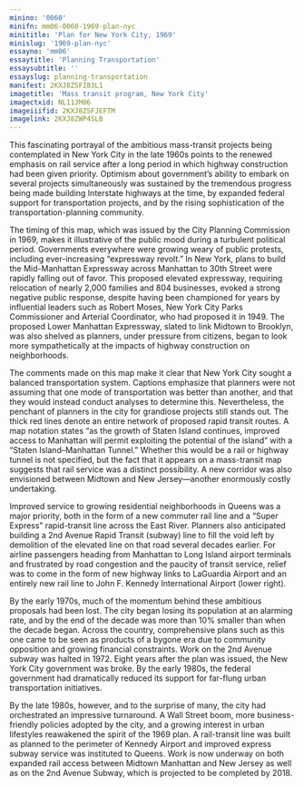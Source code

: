 ```yaml
---
minino: '0060'
minifn: mm06-0060-1969-plan-nyc
minititle: 'Plan for New York City, 1969'
minislug: '1969-plan-nyc'
essayno: 'mm06'
essaytitle: 'Planning Transportation'
essaysubtitle: ''
essayslug: planning-transportation
manifest: 2KXJ8ZSFI83L1
imagetitle: 'Mass transit program, New York City'
imagectxid: NL11JM06
imageiiifid: 2KXJ8ZSFJEFTM
imagelink: 2KXJ8ZWP4SLB
---
```

This fascinating portrayal of the ambitious mass-transit projects being contemplated in New York City in the late 1960s points to the renewed emphasis on rail service after a long period in which highway construction had been given priority. Optimism about government’s ability to embark on several projects simultaneously was sustained by the tremendous progress being made building Interstate highways at the time, by expanded federal support for transportation projects, and by the rising sophistication of the transportation-planning community. 

The timing of this map, which was issued by the City Planning Commission in 1969, makes it illustrative of the public mood during a turbulent political period. Governments everywhere were growing weary of public protests, including ever-increasing “expressway revolt.” In New York, plans to build the Mid-Manhattan Expressway across Manhattan to 30th Street were rapidly falling out of favor. This proposed elevated expressway, requiring relocation of nearly 2,000 families and 804 businesses, evoked a strong negative public response, despite having been championed for years by influential leaders such as Robert Moses, New York City Parks Commissioner and Arterial Coordinator, who had proposed it in 1949. The proposed Lower Manhattan Expressway, slated to link Midtown to Brooklyn, was also shelved as planners, under pressure from citizens, began to look more sympathetically at the impacts of highway construction on neighborhoods. 

The comments made on this map make it clear that New York City sought a balanced transportation system. Captions emphasize that planners were not assuming that one mode of transportation was better than another, and that they would instead conduct analyses to determine this. Nevertheless, the penchant of planners in the city for grandiose projects still stands out. The thick red lines denote an entire network of proposed rapid transit routes. A map notation states “as the growth of Staten Island continues, improved access to Manhattan will permit exploiting the potential of the island” with a “Staten Island–Manhattan Tunnel.” Whether this would be a rail or highway tunnel is not specified, but the fact that it appears on a mass-transit map suggests that rail service was a distinct possibility. A new corridor was also envisioned between Midtown and New Jersey—another enormously costly undertaking. 

Improved service to growing residential neighborhoods in Queens was a major priority, both in the form of a new commuter rail line and a “Super Express” rapid-transit line across the East River. Planners also anticipated building a 2nd Avenue Rapid Transit (subway) line to fill the void left by demolition of the elevated line on that road several decades earlier. For airline passengers heading from Manhattan to Long Island airport terminals and frustrated by road congestion and the paucity of transit service, relief was to come in the form of new highway links to LaGuardia Airport and an entirely new rail line to John F. Kennedy International Airport (lower right). 

By the early 1970s, much of the momentum behind these ambitious proposals had been lost. The city began losing its population at an alarming rate, and by the end of the decade was more than 10% smaller than when the decade began. Across the country, comprehensive plans such as this one came to be seen as products of a bygone era due to community opposition and growing financial constraints. Work on the 2nd Avenue subway was halted in 1972. Eight years after the plan was issued, the New York City government was broke. By the early 1980s, the federal government had dramatically reduced its support for far-flung urban transportation initiatives. 

By the late 1980s, however, and to the surprise of many, the city had orchestrated an impressive turnaround. A Wall Street boom, more business-friendly policies adopted by the city, and a growing interest in urban lifestyles reawakened the spirit of the 1969 plan. A rail-transit line was built as planned to the perimeter of Kennedy Airport and improved express subway service was instituted to Queens. Work is now underway on both expanded rail access between Midtown Manhattan and New Jersey as well as on the 2nd Avenue Subway, which is projected to be completed by 2018. 





